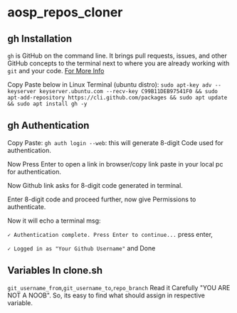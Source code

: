 # aosp_repos_cloner
## gh Installation
`gh` is GitHub on the command line. It brings pull requests, issues, and other GitHub concepts to the terminal next to where you are already working with `git` and your code.
[For More Info](https://github.com/cli/cli)

Copy Paste below in Linux Terminal (ubuntu distro):
`sudo apt-key adv --keyserver keyserver.ubuntu.com --recv-key C99B11DEB97541F0 && sudo apt-add-repository https://cli.github.com/packages && sudo apt update && sudo apt install gh -y`

## gh Authentication
Copy Paste: `gh auth login --web`: this will generate 8-digit Code used for authentication.

Now Press Enter to open a link in browser/copy link paste in your local pc for authentication.

Now Github link asks for 8-digit code generated in terminal.

Enter 8-digit code and proceed further, now give Permissions to authenticate.

Now it will echo a terminal msg:

`✓ Authentication complete. Press Enter to continue...` press enter,

`✓ Logged in as "Your Github Username"` and Done

## Variables In clone.sh
`git_username_from`,`git_username_to`,`repo_branch`
Read it Carefully "YOU ARE NOT A NOOB". So, its easy to find what should assign in respective variable.